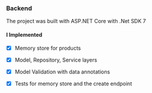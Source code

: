 ### Backend
The project was built with ASP.NET Core with .Net SDK 7
  
#### I Implemented 
- [x] Memory store for products
- [x] Model, Repository, Service layers
- [x] Model Validation with data annotations
- [x] Tests for memory store and the create endpoint

